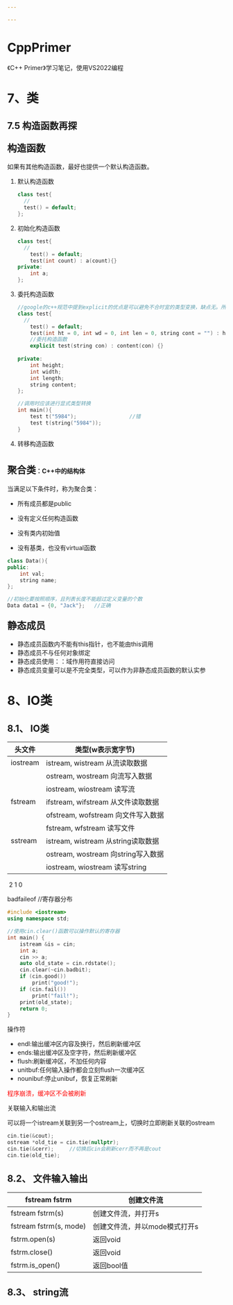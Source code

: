 ```yaml
---

---
```


# CppPrimer

《C++ Primer》学习笔记，使用VS2022编程

# 7、类

## 7.5 构造函数再探

#### <span alt="modern" style="font-size:22px">构造函数</span>

如果有其他构造函数，最好也提供一个<span alt="emp">默认构造函数</span>。

1. <font>默认构造函数</font>

    ```c++
    class test{
      //
      test() = default; 
    };
    ```

    

2. <font style="clolor:yellow">初始化构造函数</font>

    ```c++
    class test{
      //
    	test() = default; 
    	test(int count) : a(count){}
    private:
    	int a;
    };
    ```

    

3. <font>委托构造函数</font>

    ```C++
    //google的c++规范中提到explicit的优点是可以避免不合时宜的类型变换，缺点无。所以google约定所有单参数的构造函数都必须是显式的，只有极少数情况下拷贝构造函数可以不声明称explicit。例如作为其他类的透明包装器的类。 
    class test{
      //
    	test() = default; 
    	test(int ht = 0, int wd = 0, int len = 0, string cont = "") : height(ht), width(wd), length(len), content(cont) {}
        //委托构造函数
        explicit test(string con) : content(con) {}
        
    private:
    	int height;
        int width;
        int length;
        string content;
    };
    
    //调用时应该进行显式类型转换
    int main(){
        test t("5984"); 				//错
        test t(string("5984")); 		
    }
    ```

    

4. <font>转移构造函数</font>

```c++

```

#### <span alt="modern" style="font-size:22px">聚合类</span>：C++中的结构体

当满足以下条件时，称为聚合类：

- 所有成员都是public

- 没有定义任何构造函数

- 没有类内初始值

- 没有基类，也没有virtual函数

    

```C++
class Data(){
public:
	int val;
    string name;
};

//初始化要按照顺序，且列表长度不能超过定义变量的个数
Data data1 = {0, "Jack"};	//正确

```

#### <span alt="modern" style="font-size:22px">静态成员</span>

- 静态成员函数内不能有this指针，也不能由this调用
- 静态成员不与任何对象绑定
- 静态成员使用：：域作用符直接访问
- 静态成员变量可以是不完全类型，可以作为非静态成员函数的默认实参

# 8、IO类

## 8.1、 IO类

| 头文件   | 类型(w表示宽字节)                  |
| -------- | ---------------------------------- |
| iostream | istream, wistream 从流读取数据     |
|          | ostream, wostream 向流写入数据     |
|          | iostream, wiostream 读写流         |
| fstream  | ifstream, wifstream 从文件读取数据 |
|          | ofstream, wofstream 向文件写入数据 |
|          | fstream, wfstream 读写文件         |
| sstream  | istream, wistream 从string读取数据 |
|          | ostream, wostream 向string写入数据 |
|          | iostream, wiostream 读写string     |

​	 2            1           0

<span alt="modern">bad</span><span alt="modern">fail</span><span alt="modern">eof</span>				//寄存器分布

```c++
#include <iostream>
using namespace std;

//使用cin.clear()函数可以操作默认的寄存器
int main() {
	istream &is = cin;
	int a;
	cin >> a;
	auto old_state = cin.rdstate();
	cin.clear(~cin.badbit);
	if (cin.good())
		print("good!");
	if (cin.fail())
		print("fail!");
	print(old_state);
	return 0;
}
```

<font>操作符</font>

- endl:输出缓冲区内容及换行，然后刷新缓冲区
- ends:输出缓冲区及<span alt="emp">空字符</span>，然后刷新缓冲区
- flush:刷新缓冲区，不加任何内容
- unitbuf:任何输入操作都会立刻flush一次缓冲区
- nounibuf:停止unibuf，恢复正常刷新

<span style="color:red">程序崩溃，缓冲区不会被刷新</span>

<font>关联输入和输出流</font>

可以将一个istream关联到另一个ostream上，切换时立即刷新关联的ostream

```c++
cin.tie(&cout);
ostream *old_tie = cin.tie(nullptr);
cin.tie(&cerr);		//切换后cin会刷新cerr而不再是cout
cin.tie(old_tie);
```



## 8.2、 文件输入输出

| fstream fstrm           | 创建文件流                    |
| ----------------------- | ----------------------------- |
| fstream fstrm(s)        | 创建文件流，并打开s           |
| fstream fstrm(s,  mode) | 创建文件流，并以mode模式打开s |
| fstrm.open(s)           | 返回void                      |
| fstrm.close()           | 返回void                      |
| fstrm.is_open()         | 返回bool值                    |



## 8.3、 string流
